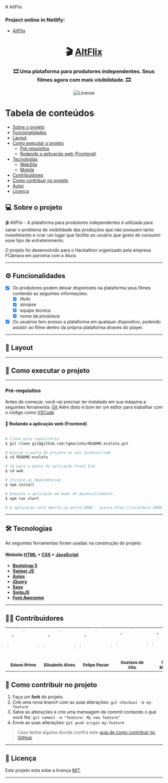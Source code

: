 <link rel="stylesheet" href="https://cdnjs.cloudflare.com/ajax/libs/font-awesome/5.15.3/css/all.min.css" integrity="sha512-iBBXm8fW90+nuLcSKlbmrPcLa0OT92xO1BIsZ+ywDWZCvqsWgccV3gFoRBv0z+8dLJgyAHIhR35VZc2oM/gI1w==" crossorigin="anonymous" />
# AltFlix

### Project online in Netlify:
- [AltFlix](https://altflix.netlify.app)


<h1 align="center">
     🎬 <a href="#" alt="site do altflix"> AltFlix </a>
</h1>

<h3 align="center">
    🎞 Uma plataforma para produtores independentes. Seus filmes agora com mais visibilidade. 🎞
</h3>

<p align="center">
    
   <img alt="License" src="https://img.shields.io/badge/license-MIT-brightgreen">

</p>

Tabela de conteúdos
=================
<!--ts-->
   * [Sobre o projeto](#-sobre-o-projeto)
   * [Funcionalidades](#-funcionalidades)
   * [Layout](#-layout)
   * [Como executar o projeto](#-como-executar-o-projeto)
     * [Pré-requisitos](#pré-requisitos)
     * [Rodando a aplicação web (Frontend)](#user-content--rodando-a-aplicação-web-frontend)
   * [Tecnologias](#-tecnologias)
     * [WebSite](#user-content-website--react----typescript)
     * [Mobile](#user-content-mobile--react-native----typescript)
   * [Contribuidores](#-contribuidores)
   * [Como contribuir no projeto](#-como-contribuir-no-projeto)
   * [Autor](#-autor)
   * [Licença](#user-content--licença)
<!--te-->


## 💻 Sobre o projeto

🎬 AltFlix -  A plataforma para produtores independentes é utilizada para sanar o problema de visibilidade das produções que não possuem tanto investimento e criar um lugar que facilite ao usuário que goste de consumir esse tipo de entretenimento.


O projeto foi desenvolvido para o Hackathon organizado pela empresa FCâmara em parceria com a Alura.

---

## ⚙️ Funcionalidades

- [x] Os produtores podem deixar disponíveis na plataforma seus filmes contendo as seguintes informações:
  - [x] título
  - [x] sinopse
  - [x] equipe técnica
  - [x] nome da produtora

- [x] Os usuários tem acesso a plataforma em qualquer dispositivo, podendo assistir ao filme dentro da própria plataforma através do player.

---

## 🎨 Layout

---

## 🚀 Como executar o projeto

---

### Pré-requisitos

Antes de começar, você vai precisar ter instalado em sua máquina a seguintes ferramenta:
[Git](https://git-scm.com)
Além disto é bom ter um editor para trabalhar com o código como [VSCode](https://code.visualstudio.com/)

#### 🧭 Rodando a aplicação web (Frontend)

```bash

# Clone este repositório
$ git clone git@github.com:tgmarinho/README-ecoleta.git

# Acesse a pasta do projeto no seu terminal/cmd
$ cd README-ecoleta

# Vá para a pasta da aplicação Front End
$ cd web

# Instale as dependências
$ npm install

# Execute a aplicação em modo de desenvolvimento
$ npm run start

# A aplicação será aberta na porta:3000 - acesse http://localhost:3000

```

---

## 🛠 Tecnologias

As seguintes ferramentas foram usadas na construção do projeto:

#### **Website**  [HTML](https://developer.mozilla.org/pt-BR/docs/Web/HTML)  +  [CSS](https://developer.mozilla.org/pt-BR/docs/Web/CSS) + [JavaScript](https://developer.mozilla.org/pt-BR/docs/Web/JavaScript)

-   **[Bootstrap 5](https://getbootstrap.com/docs/5.0/getting-started/introduction/)**
-   **[Swiper JS](https://swiperjs.com/get-started)**
-   **[Axios](https://github.com/axios/axios)**
-   **[jQuery](https://api.jquery.com/)**
-   **[Sass](https://sass-lang.com/documentation)**
-   **[SmtpJS](https://smtpjs.com/v3/smtp.js)**
-   **[Font Awesome](https://fontawesome.com/how-to-use/on-the-web/referencing-icons/basic-use)**
     

---

## 👨‍💻 Contribuidores



<table>
  <tr>
    <td align="center"><a href="https://github.com/edsonPrimo"><img style="border-radius: 50%;" src="https://unavatar.now.sh/github/edsonPrimo" width="100px;" alt=""/><br /><sub><b>Edson Primo</b></sub></a><br /><a target="_blank" href="https://www.linkedin.com/in/edson-primo-94904a209/"><i class="fab fa-linkedin-in"></i></a> <a target="_blank" href="https://github.com/edsonPrimo"><i class="fab fa-github"></i></a></td>    
    <td align="center"><a href="https://github.com/elisabetealves"><img style="border-radius: 50%;" src="https://unavatar.now.sh/github/elisabetealves" width="100px;" alt=""/><br /><sub><b>Elisabete Alves</b></sub></a><br /><a target="_blank" href="https://www.linkedin.com/mwlite/in/elisabete-alves-675637135"><i class="fab fa-linkedin-in"></i></a> <a target="_blank" href="https://github.com/elisabetealves"><i class="fab fa-github"></i></a></td>    
    <td align="center"><a href="https://github.com/FelipePavan13"><img style="border-radius: 50%;" src="https://unavatar.now.sh/github/FelipePavan13" width="100px;" alt=""/><br /><sub><b>Felipe Pavan</b></sub></a><br /><a target="_blank" href="https://www.linkedin.com/in/felipe-pavan-guedes-7659909a/"><i class="fab fa-linkedin-in"></i></a> <a target="_blank" href="https://github.com/FelipePavan13"><i class="fab fa-github"></i></a></td>
    <td align="center"><a href="https://github.com/GustavoDeVito"><img style="border-radius: 50%;" src="https://unavatar.now.sh/github/GustavoDeVito" width="100px;" alt=""/><br /><sub><b>Gustavo de Vito</b></sub></a><br /><a target="_blank" href="https://www.linkedin.com/in/gustavo-de-vito-70aa99206/"><i class="fab fa-linkedin-in"></i></a> <a target="_blank" href="https://github.com/GustavoDeVito"><i class="fab fa-github"></i></a></td>
    <td align="center"><a href="https://github.com/mimaganin"><img style="border-radius: 50%;" src="https://unavatar.now.sh/github/mimaganin" width="100px;" alt=""/><br /><sub><b>Milena Maganin</b></sub></a><br /><a target="_blank" href="https://www.linkedin.com/in/milenamaganin/"><i class="fab fa-linkedin-in"></i></a> <a target="_blank" href="https://github.com/mimaganin"><i class="fab fa-github"></i></a></td>
    <td align="center"><a href="https://github.com/MoaresOliveira"><img style="border-radius: 50%;" src="https://unavatar.now.sh/github/MoaresOliveira" width="100px;" alt=""/><br /><sub><b>Moares Oliveira</b></sub></a><br /><a target="_blank" href="https://www.linkedin.com/in/moares-o-422393127/"><i class="fab fa-linkedin-in"></i></a>  <a target="_blank" href="https://github.com/MoaresOliveira"><i class="fab fa-github"></i></a></td>    
  </tr>
  
</table>

## 💪 Como contribuir no projeto

1. Faça um **fork** do projeto.
2. Crie uma nova branch com as suas alterações: `git checkout -b my-feature`
3. Salve as alterações e crie uma mensagem de commit contando o que você fez: `git commit -m "feature: My new feature"`
4. Envie as suas alterações: `git push origin my-feature`
> Caso tenha alguma dúvida confira este [guia de como contribuir no GitHub](./CONTRIBUTING.md)

---


## 📝 Licença

Este projeto esta sobe a licença [MIT](./LICENSE).

---
